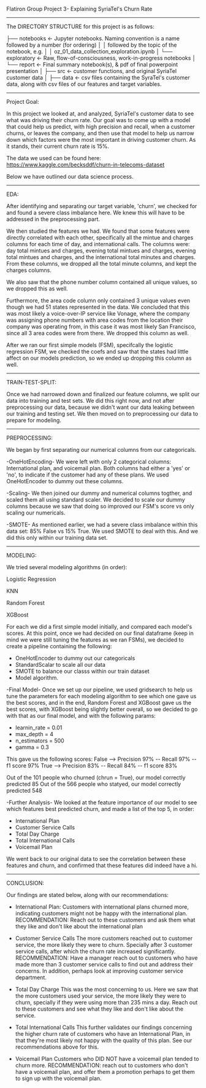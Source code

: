 Flatiron Group Project 3- Explaining SyriaTel's Churn Rate

---

The DIRECTORY STRUCTURE for this project is as follows:

├── notebooks          <- Jupyter notebooks. Naming convention is a name followed by a number (for ordering)
│   │                     followed by the topic of the notebook, e.g.
│   │                     oz_01_data_collection_exploration.ipynb
│   └── exploratory    <- Raw, flow-of-consciousness, work-in-progress notebooks
│   └── report         <- Final summary notebook(s), & pdf of final powerpoint presentation
│
├── src                <- customer functions, and original SyriaTel customer data
│   ├── data           <- csv files containing the SyraTel's customer data, along with csv files of our features and target variables. 


---

Project Goal:

In this project we looked at, and analyzed, SyriaTel's customer data to see what was driving their churn rate. Our goal was to come up with a model that could help us predict, with high precision and recall, when a customer churns, or leaves the company, and then use that model to help us narrow down which factors were the most important in driving customer churn. As it stands, their current churn rate is 15%. 

The data we used can be found here: https://www.kaggle.com/becksddf/churn-in-telecoms-dataset

Below we have outlined our data science process.

---

EDA:

After identifying and separating our target variable, 'churn', we checked for and found a severe class imbalance here. We knew this will have to be addressed in the preprocessing part.

We then studied the features we had. We found that some features were directly correlated with each other, specifically all the mintue and charges columns for each time of day, and international calls. The columns were: day total mintues and charges, evening total mintues and charges, evening total mintues and charges, and the international total minutes and charges. From these columns, we dropped all the total minute columns, and kept the charges columns.

We also saw that the phone number column contained all unique values, so we dropped this as well. 

Furthermore, the area code column only contained 3 unique values even though we had 51 states represented in the data. We concluded that this was most likely a voice-over-IP service like Vonage, where the company was assigning phone numbers with area codes from the location their company was operating from, in this case it was most likely San Francisco, since all 3 area codes were from there. We dropped this column as well.

After we ran our first simple models (FSM), specifcally the logistic regression FSM, we checked the coefs and saw that the states had little affect on our models prediction, so we ended up dropping this column as well.

---

TRAIN-TEST-SPLIT:

Once we had narrowed down and finalized our feature columns, we split our data into training and test sets. We did this right now, and not after preprocessing our data, because we didn't want our data leaking between our training and testing set. We then moved on to preprocessing our data to prepare for modeling.

---

PREPROCESSING:

We began by first separating our numerical columns from our categoricals. 

-OneHotEncoding-
We were left with only 2 categorical columns: International plan, and voicemail plan. Both columns had either a 'yes' or 'no', to indicate if the customer had any of these plans. We used OneHotEncoder to dummy out these columns.


-Scaling-
We then joined our dummy and numerical columns togther, and scaled them all using standard scaler. We decided to scale our dummy columns because we saw that doing so improved our FSM's score vs only scaling our numericals.


-SMOTE-
As mentioned earlier, we had a severe class imbalance within this data set: 85% False vs 15% True. We used SMOTE to deal with this. And we did this only within our training data set.

---

MODELING:

We tried several modeling algorithms (in order):

Logistic Regression

KNN

Random Forest

XGBoost

For each we did a first simple model initially, and compared each model's scores. At this point, once we had decided on our final dataframe (keep in mind we were still tuning the features as we ran FSMs), we decided to create a pipeline containing the following:
- OneHotEncoder to dummy out our categoricals
- StandardScalar to scale all our data
- SMOTE to balance our classs within our train dataset
- Model algorithm. 


-Final Model-
Once we set up our pipeline, we used gridsearch to help us tune the parameters for each modeling algorithm to see which one gave us the best scores, and in the end, Random Forest and XGBoost gave us the best scores, with XGBoost being slightly better overall, so we decided to go with that as our final model, and with the following params:
- learnin_rate = 0.01
- max_depth = 4
- n_estimators = 500
- gamma = 0.3

This gave us the following scores:
False --> Precision 97% -- Recall 97% -- f1 score 97%
True  --> Precision 83% -- Recall 84% -- f1 score 83%

Out of the 101 people who churned (chrun = True), our model correctly predicted 85
Out of the 566 people who statyed, our model correctly predicted 548


-Further Analysis-
We looked at the feature importance of our model to see which features best predicted churn, and made a list of the top 5, in order:

- International Plan
- Customer Service Calls
- Total Day Charge
- Total International Calls
- Voicemail Plan

We went back to our original data to see the correlation between these features and churn, and confirmed that these features did indeed have a hi.

---

CONCLUSION:

Our findings are stated below, along with our recommendations:

- International Plan: 
Customers with international plans churned more, indicating customers might not be happy with the international plan. 
RECOMMENDATION: Reach out to these customers and ask them what they like and don't like about the international plan

- Customer Service Calls
The more customers reached out to customer service, the more likely they were to churn. Specially after 3 customer service calls, after which the churn rate increased significantly.
RECOMMENDATION: Have a manager reach out to customers who have made more than 3 customer service calls to find out and address their concerns. In addition, perhaps look at improving customer service department.

- Total Day Charge
This was the most concerning to us. Here we saw that the more customers used your service, the more likely they were to churn, specially if they were using more than 235 mins a day. Reach out to these customers and see what they like and don't like about the service.

- Total International Calls
This further validates our findings concerning the higher churn rate of customers who have an International Plan, in that they're most likely not happy with the quality of this plan. See our recommendations above for this.

- Voicemail Plan
Customers who DID NOT have a voicemail plan tended to churn more.
RECOMMENDATION: reach out to customers who don't have a voicemail plan, and offer them a promotion perhaps to get them to sign up with the voicemail plan.